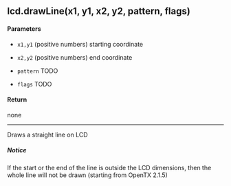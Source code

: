 <!-- This file was generated by the script. Do not edit it, any changes will be lost! -->

## lcd.drawLine(x1, y1, x2, y2, pattern, flags)



#### Parameters

* `x1,y1` (positive numbers) starting coordinate

* `x2,y2` (positive numbers) end coordinate

* `pattern` TODO

* `flags` TODO



#### Return

none

---
Draws a straight line on LCD


##### Notice
If the start or the end of the line is outside the LCD dimensions, then the
whole line will not be drawn (starting from OpenTX 2.1.5)


